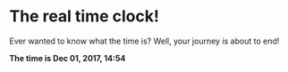 # The real time clock!

Ever wanted to know what the time is? Well, your journey is about to end!

**The time is Dec 01, 2017, 14:54**